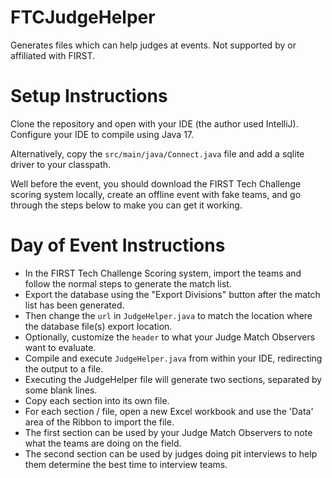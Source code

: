 # FTCJudgeHelper
Generates files which can help judges at events. Not supported by or affiliated with FIRST.

# Setup Instructions
Clone the repository and open with your IDE (the author used IntelliJ). Configure your IDE to compile using Java 17.

Alternatively, copy the `src/main/java/Connect.java` file and add a sqlite driver to your classpath.

Well before the event, you should download the FIRST Tech Challenge scoring system locally, create an offline event 
with fake teams, and go through the steps below to make you can get it working.

# Day of Event Instructions
* In the FIRST Tech Challenge Scoring system, import the teams and follow the normal steps to generate the match list.
* Export the database using the "Export Divisions" button after the match list has been generated.
* Then change the `url` in `JudgeHelper.java` to match the location where the database file(s) export location.
* Optionally, customize the `header` to what your Judge Match Observers want to evaluate.
* Compile and execute `JudgeHelper.java` from within your IDE, redirecting the output to a file.
* Executing the JudgeHelper file will generate two sections, separated by some blank lines.
* Copy each section into its own file.
* For each section / file, open a new Excel workbook and use the 'Data' area of the Ribbon to import the file.
* The first section can be used by your Judge Match Observers to note what the teams are doing on the field.
* The second section can be used by judges doing pit interviews to help them determine the best time to interview teams.
